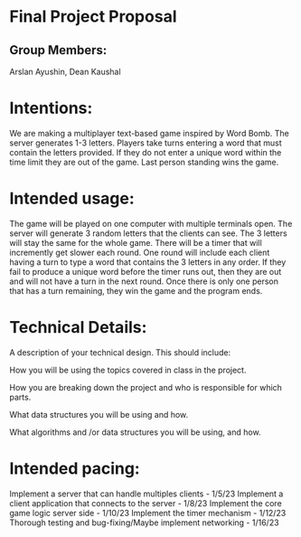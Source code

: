 # Final Project Proposal

## Group Members:

Arslan Ayushin, Dean Kaushal
       
# Intentions:

We are making a multiplayer text-based game inspired by Word Bomb. The server generates 1-3 letters. Players take turns entering a word that must contain the letters provided. If they do not enter a unique word within the time limit they are out of the game. Last person standing wins the game.

# Intended usage:

The game will be played on one computer with multiple terminals open. The server will generate 3 random letters that the clients can see. The 3 letters will stay the same for the whole game. There will be a timer that will incremently get slower each round. One round will include each client having a turn to type a word that contains the 3 letters in any order. If they fail to produce a unique word before the timer runs out, then they are out and will not have a turn in the next round. Once there is only one person that has a turn remaining, they win the game and the program ends. 
  
# Technical Details:

A description of your technical design. This should include:
   
How you will be using the topics covered in class in the project.
     
How you are breaking down the project and who is responsible for which parts.
  
What data structures you will be using and how.
     
What algorithms and /or data structures you will be using, and how.
    
# Intended pacing:

Implement a server that can handle multiples clients - 1/5/23
Implement a client application that connects to the server - 1/8/23
Implement the core game logic server side - 1/10/23
Implement the timer mechanism - 1/12/23
Thorough testing and bug-fixing/Maybe implement networking - 1/16/23